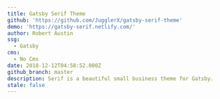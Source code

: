```yaml
---
title: Gatsby Serif Theme
github: 'https://github.com/JugglerX/gatsby-serif-theme'
demo: 'https://gatsby-serif.netlify.com/'
author: Robert Austin
ssg:
  - Gatsby
cms:
  - No Cms
date: 2018-12-12T04:58:52.000Z
github_branch: master
description: Serif is a beautiful small business theme for Gatsby.
stale: false
---
```

